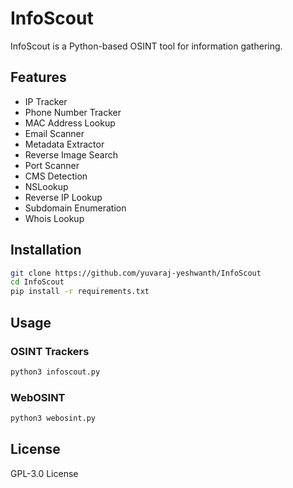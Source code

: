 
# InfoScout

InfoScout is a Python-based OSINT tool for information gathering.

## Features
- IP Tracker
- Phone Number Tracker
- MAC Address Lookup
- Email Scanner
- Metadata Extractor
- Reverse Image Search
- Port Scanner
- CMS Detection
- NSLookup
- Reverse IP Lookup
- Subdomain Enumeration
- Whois Lookup

## Installation
```bash
git clone https://github.com/yuvaraj-yeshwanth/InfoScout
cd InfoScout
pip install -r requirements.txt
```

## Usage
### OSINT Trackers
```bash
python3 infoscout.py
```
### WebOSINT
```bash
python3 webosint.py
```

## License
GPL-3.0 License
